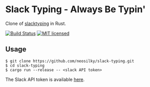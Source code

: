 Slack Typing - Always Be Typin'
===

Clone of [slacktyping](https://github.com/will/slacktyping) in Rust.

[![Build Status](https://travis-ci.org/neosilky/slack-typing.svg?branch=master)](https://travis-ci.org/neosilky/slack-typing)
[![MIT licensed](https://img.shields.io/badge/license-MIT-blue.svg)](./LICENSE)

## Usage

```
$ git clone https://github.com/neosilky/slack-typing.git
$ cd slack-typing
$ cargo run --release -- <slack API token>
```

The Slack API token is available [here](https://api.slack.com/custom-integrations/legacy-tokens).
